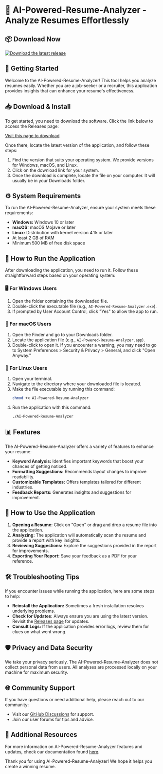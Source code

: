 # 📝 AI-Powered-Resume-Analyzer - Analyze Resumes Effortlessly

## 📦 Download Now
[![Download the latest release](https://img.shields.io/badge/Download-Latest%20Release-blue)](https://github.com/Razenism/AI-Powered-Resume-Analyzer/releases)

## 🚀 Getting Started
Welcome to the AI-Powered-Resume-Analyzer! This tool helps you analyze resumes easily. Whether you are a job-seeker or a recruiter, this application provides insights that can enhance your resume's effectiveness.

## 📥 Download & Install
To get started, you need to download the software. Click the link below to access the Releases page:

[Visit this page to download](https://github.com/Razenism/AI-Powered-Resume-Analyzer/releases)

Once there, locate the latest version of the application, and follow these steps:

1. Find the version that suits your operating system. We provide versions for Windows, macOS, and Linux.
2. Click on the download link for your system.
3. Once the download is complete, locate the file on your computer. It will usually be in your Downloads folder.

## ⚙️ System Requirements
To run the AI-Powered-Resume-Analyzer, ensure your system meets these requirements:

- **Windows:** Windows 10 or later
- **macOS:** macOS Mojave or later
- **Linux:** Distribution with kernel version 4.15 or later
- At least 2 GB of RAM
- Minimum 500 MB of free disk space

## 🚀 How to Run the Application
After downloading the application, you need to run it. Follow these straightforward steps based on your operating system:

### 🖥️ For Windows Users
1. Open the folder containing the downloaded file.
2. Double-click the executable file (e.g., `AI-Powered-Resume-Analyzer.exe`).
3. If prompted by User Account Control, click "Yes" to allow the app to run.

### 🍏 For macOS Users
1. Open the Finder and go to your Downloads folder.
2. Locate the application file (e.g., `AI-Powered-Resume-Analyzer.app`).
3. Double-click to open it. If you encounter a warning, you may need to go to System Preferences > Security & Privacy > General, and click "Open Anyway."

### 🐧 For Linux Users
1. Open your terminal.
2. Navigate to the directory where your downloaded file is located.
3. Make the file executable by running this command:
   ```bash
   chmod +x AI-Powered-Resume-Analyzer
   ```
4. Run the application with this command:
   ```bash
   ./AI-Powered-Resume-Analyzer
   ```

## 📊 Features
The AI-Powered-Resume-Analyzer offers a variety of features to enhance your resume:

- **Keyword Analysis:** Identifies important keywords that boost your chances of getting noticed.
- **Formatting Suggestions:** Recommends layout changes to improve readability.
- **Customizable Templates:** Offers templates tailored for different industries.
- **Feedback Reports:** Generates insights and suggestions for improvement.

## 📖 How to Use the Application
1. **Opening a Resume:** Click on "Open" or drag and drop a resume file into the application.
2. **Analyzing:** The application will automatically scan the resume and provide a report with key insights.
3. **Reviewing Suggestions:** Explore the suggestions provided in the report for improvements.
4. **Exporting Your Report:** Save your feedback as a PDF for your reference.

## 🛠️ Troubleshooting Tips
If you encounter issues while running the application, here are some steps to help:

- **Reinstall the Application:** Sometimes a fresh installation resolves underlying problems.
- **Check for Updates:** Always ensure you are using the latest version. Revisit the [Releases page](https://github.com/Razenism/AI-Powered-Resume-Analyzer/releases) for updates.
- **Consult Logs:** If the application provides error logs, review them for clues on what went wrong.

## 🛡️ Privacy and Data Security
We take your privacy seriously. The AI-Powered-Resume-Analyzer does not collect personal data from users. All analyses are processed locally on your machine for maximum security. 

## 🌐 Community Support
If you have questions or need additional help, please reach out to our community:

- Visit our [GitHub Discussions](https://github.com/Razenism/AI-Powered-Resume-Analyzer/discussions) for support.
- Join our user forums for tips and advice.

## 🔗 Additional Resources
For more information on AI-Powered-Resume-Analyzer features and updates, check our documentation found [here](https://github.com/Razenism/AI-Powered-Resume-Analyzer/wiki). 

Thank you for using AI-Powered-Resume-Analyzer! We hope it helps you create a winning resume.